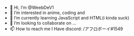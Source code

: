 - 👋 Hi, I’m @WeebDeV1
- 👀 I’m interested in anime, coding and
- 🌱 I’m currently learning JavaScript and HTML(i kinda suck)
- 💞️ I’m looking to collaborate on ...
- 📫 How to reach me I Have discord: /アフロボーイ#1549

<!---
WeebDeV1/WeebDeV1 is a ✨ special ✨ repository because its `README.md` (this file) appears on your GitHub profile.
You can click the Preview link to take a look at your changes.
--->
